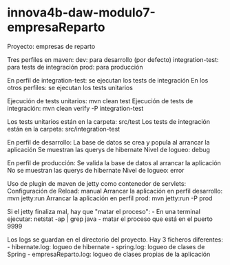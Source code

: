 innova4b-daw-modulo7-empresaReparto
===================================

Proyecto: empresas de reparto

Tres perfiles en maven:
dev: para desarrollo (por defecto)
integration-test: para tests de integración
prod: para producción

En perfil de integration-test: se ejecutan los tests de integración
En los otros perfiles: se ejecutan los tests unitarios

Ejecución de tests unitarios: mvn clean test
Ejecución de tests de integración: mvn clean verify -P integration-test

Los tests unitarios están en la carpeta: src/test
Los tests de integración están en la carpeta: src/integration-test

En perfil de desarrollo:
La base de datos se crea y popula al arrancar la aplicación
Se muestran las querys de hibernate
Nivel de logueo: debug

En perfil de producción:
Se valida la base de datos al arrancar la aplicación
No se muestran las querys de hibernate
Nivel de logueo: error

Uso de plugin de maven de jetty como contenedor de servlets:
Configuración de Reload: manual
Arrancar la aplicación en perfil desarrollo: mvn jetty:run
Arrancar la aplicación en perfil prod: mvn jetty:run -P prod

Si el jetty finaliza mal, hay que "matar el proceso": 
	- En una terminal ejecutar: netstat -ap | grep java
	- matar el proceso que está en el puerto 9999

Los logs se guardan en el directorio del proyecto. Hay 3 ficheros diferentes:
	- hibernate.log: logueo de hibernate
	- spring.log: logueo de clases de Spring
	- empresaReparto.log: logueo de clases propias de la aplicación


